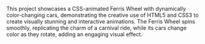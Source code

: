 This project showcases a CSS-animated Ferris Wheel with dynamically color-changing cars, demonstrating the creative use of HTML5 and CSS3 to create visually stunning and interactive animations. The Ferris Wheel spins 
smoothly, replicating the charm of a carnival ride, while its cars change color as they rotate, adding an engaging visual effect.
